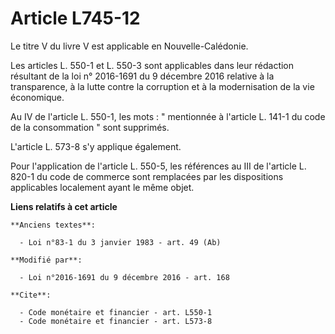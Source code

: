 # Article L745-12

Le titre V du livre V est applicable en Nouvelle-Calédonie. 

Les articles L. 550-1 et L. 550-3 sont applicables dans leur rédaction résultant de la loi n° 2016-1691 du 9 décembre 2016
relative à la transparence, à la lutte contre la corruption et à la modernisation de la vie économique.

Au IV de l'article L. 550-1, les mots : " mentionnée à l'article L. 141-1 du code de la consommation " sont supprimés. 

L'article L. 573-8 s'y applique également.

Pour l'application de l'article L. 550-5, les références au III de l'article L. 820-1 du code de commerce sont remplacées par
les dispositions applicables localement ayant le même objet.

**Liens relatifs à cet article**

	**Anciens textes**:

	  - Loi n°83-1 du 3 janvier 1983 - art. 49 (Ab)

	**Modifié par**:

	  - Loi n°2016-1691 du 9 décembre 2016 - art. 168

	**Cite**:

	  - Code monétaire et financier - art. L550-1
	  - Code monétaire et financier - art. L573-8
